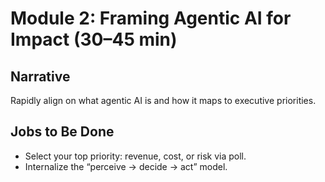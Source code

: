 # Module 2: Framing Agentic AI for Impact (30–45 min)

## Narrative
Rapidly align on what agentic AI is and how it maps to executive priorities.

## Jobs to Be Done
* Select your top priority: revenue, cost, or risk via poll.
* Internalize the “perceive → decide → act” model.

